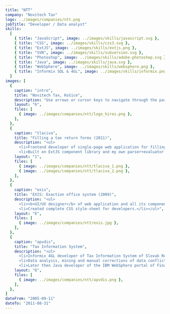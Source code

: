 ```yaml
---
title: "NTT"
company: "Novitech Tax"
logo: ../images/companies/ntt.png
jobTitle: "Developer / Data analyst"
skills:
  [
    { title: "JavaScript", image: ../images/skills/javascript.svg },
    { title: "CSS", image: ../images/skills/css3.svg },
    { title: "ExtJS", image: ../images/skills/extjs.png },
    { title: "SVN", image: ../images/skills/subversion.svg },
    { title: "Photoshop", image: ../images/skills/adobe-photoshop.svg },
    { title: "Java", image: ../images/skills/java.svg },
    { title: "WebSphere", image: ../images/skills/websphere.png },
    { title: "Informix SQL & 4GL", image: ../images/skills/informix.png },
  ]
images: [
  {
    caption: "intro",
    title: "Novitech Tax, Košice",
    description: "Use arrows or cursor keys to navigate through the participated projects...",
    layout: "6",
    files: [
      { image: ../images/companies/ntt/logo_hires.png },
    ],
  },
  {
    caption: "tlaciva",
    title: "Filling a tax return forms (2011)",
    description: "<ul>
      <li>Frontend developer of single-page web application for filling of tax return forms with complex and real-time validations a calculations.</li>
      <li>Built on ExtJS component library and my own parser+evaluator of the <b>math expression driven functional language</b>.</li></ul>",
    layout: "1",
    files: [
      { image: ../images/companies/ntt/tlaciva_1.png },
      { image: ../images/companies/ntt/tlaciva_2.png },
    ],
  },
  {
    caption: "exis",
    title: "EXIS: Exaction office system (2009)",
    description: "<ul>
      <li><b>UI/UX designer</b> of web application and all its components.</li>
      <li>Created complete CSS style-sheet for developers.</li></ul>",
    layout: "6",
    files: [
      { image: ../images/companies/ntt/exis.jpg },
    ],
  },
  {
    caption: "apvdis",
    title: "Tax Information System",
    description: "<ul>
      <li>Informix 4GL developer of Tax Information System of Slovak Republic.</li>
      <li>Data analysis, mining and manual corrections of data conflicts in national-wide Informix SQL database of Financial Directorate of the Slovak Republic.</li>
      <li>Later then Java developer of the IBM WebSphere portal of Financial Directorate.</li></ul>",
    layout: "6",
    files: [
      { image: ../images/companies/ntt/apvdis.png },
    ],
  },
]
dateFrom: "2005-09-11"
dateTo: "2011-08-31"
---
```

